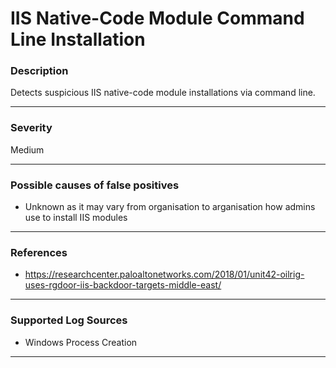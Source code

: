 # IIS Native-Code Module Command Line Installation
### Description

Detects suspicious IIS native-code module installations via command line.

-------------------
### Severity

Medium

-------------------
<!---
### Detailed Information

- Why is this alert triggered?
- What are the typical causes that generate this alert? (e.g. port scans, unusual file access activity, etc...)
- Which corroborating information should be looked up?
- Any supporting queries to get more information?
- Any supporting visualizations to get more information?

-------------------
--->
### Possible causes of false positives

- Unknown as it may vary from organisation to arganisation how admins use to install IIS modules

-------------------
### References

- https://researchcenter.paloaltonetworks.com/2018/01/unit42-oilrig-uses-rgdoor-iis-backdoor-targets-middle-east/

-------------------
### Supported Log Sources

- Windows Process Creation

-------------------
